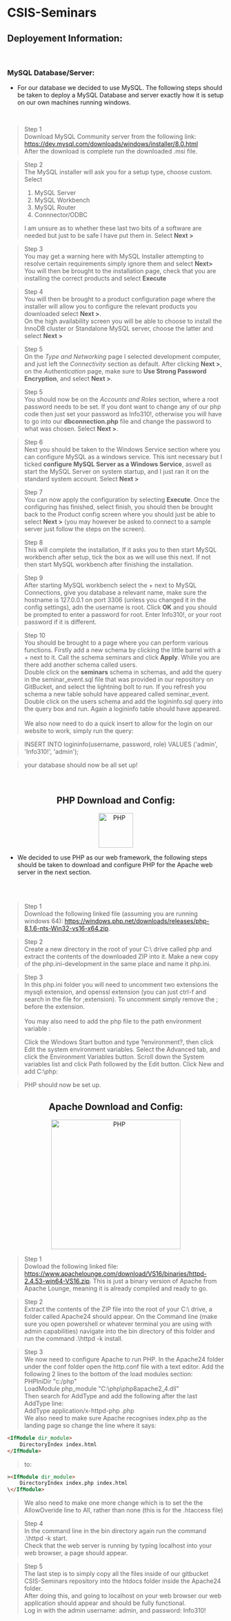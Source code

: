 CSIS-Seminars
=============

## Deployement Information:
<br>

### MySQL Database/Server:
- For our database we decided to use MySQL. The following steps should be taken to deploy a MySQL Database and server exactly how it is setup on our own machines running windows.<br>
</br>

> Step 1<br>
> Download MySQL Community server from the following link:
<https://dev.mysql.com/downloads/windows/installer/8.0.html><br>
>After the download is complete run the downloaded .msi file.


> Step 2<br>
> The MySQL installer will ask you for a setup type, choose custom. Select 
> 1. MySQL Server
> 2. MySQL Workbench
> 3. MySQL Router
> 4. Connnector/ODBC
>
> I am unsure as to whether these last two bits of a software are needed but just to be safe I have put them in.
> Select **Next >**

> Step 3<br>
> You may get a warning here with MySQL Installer attempting to resolve certain requirements simply ignore them and select **Next>**
> <br>
> You will then be brought to the installation page, check that you are installing the correct products and select **Execute**

> Step 4<br>
> You will then be brought to a product configuration page where the installer will allow you to configure the relevant products you downloaded select **Next >**.<br>
 On the high availability screen you will be able to choose to install the InnoDB cluster or Standalone MySQL server, choose the latter and select **Next >**

> Step 5<br>
> On the *Type and Networking* page I selected development computer, and just left the *Connectivity* section as default. After clicking **Next >**, on the *Authentication* page, make sure to **Use Strong Password Encryption**, and select **Next >**.

> Step 5<br>
> You should now be on the *Accounts and Roles* section, where a root password needs to be set. If you dont want to change any of our php code then just set your password as Info310!, otherwise you will have to go into our **dbconnection.php** file and change the password to what was chosen. Select **Next >**.

> Step 6<br>
> Next you should be taken to the Windows Service section where you can configure MySQL as a windows service. This isnt necessary but I ticked **configure MySQL Server as a Windows Service**, aswell as start the MySQL Server on system startup, and I just ran it on the standard system account. Select **Next >**

> Step 7<br>
> You can now apply the configuration by selecting **Execute**. Once the configuring has finished, select finish, you should then be brought back to the Product config screen where you should just be able to select **Next >** (you may however be asked to connect to a sample server just follow the steps on the screen).

> Step 8<br>
> This will complete the installation, If it asks you to then start MySQL workbench after setup, tick the box as we will use this next. If not then start MySQL workbench after finishing the installation.

> Step 9<br>
 After starting MySQL workbench select the + next to MySQL Connections, give you database a relevant name, make sure the hostname is 127.0.0.1 on port 3306 (unless you changed it in the config settings), adn the username is root. Click **OK** and you should be prompted to enter a password for root. Enter Info310!, or your root password if it is different.

> Step 10 <br>
> You should be brought to a page where you can perform various functions. Firstly add a new schema by clicking the little barrel with a + next to it. Call the schema seminars and click **Apply**. While you are there add another schema called users.<br>
> Double click on the **seminars** schema in schemas, and add the query in the seminar_event.sql file that was provided in our repository on GitBucket, and select the lightning bolt to run. If you refresh you schema a new table sohuld have appeared called seminar_event.<br>
> Double click on the users schema and add the logininfo.sql query into the query box and run. Again a logininfo table should have appeared.<br></br>
>  We also now need to do a quick insert to allow for the login on our website to work, simply run the query: 

> INSERT INTO logininfo(username, password, role) VALUES ('admin', 'Info310!', 'admin');

> your database should now be all set up!


<br>


<div align="center">
    <h2>PHP Download and Config:</h2>
    <a href="https://php.net">
        <img
            alt="PHP"
            src="https://www.php.net/images/logos/new-php-logo.svg"
            width="80">
    </a>
</div>


* We decided to use PHP as our web framework, the following steps should be taken to download and configure PHP for the Apache web server in the next section.
<br>
</br>

> Step 1<br>
> Download the following linked file (assuming you are running windows 64): https://windows.php.net/downloads/releases/php-8.1.6-nts-Win32-vs16-x64.zip.


> Step 2<br>
> Create a new directory in the root of your C:\ drive called php and extract the contents of the downloaded ZIP into it. Make a new copy of the php.ini-development in the same place and name it php.ini.

> Step 3<br>
> In this php.ini folder you will need to uncomment two extensions the mysqli extension, and openssl extension (you can just ctrl-f and search in the file for ;extension). To uncomment simply remove the ; before the extension.<br><br>
> You may also need to add the php file to the path environment variable : 
> 
> Click the Windows Start button and type ?environment?, then click Edit the system environment variables. Select the Advanced tab, and click the Environment Variables button.
Scroll down the System variables list and click Path followed by the Edit button. Click New and add C:\php:

> PHP should now be set up.



<div align="center">
    <h2>Apache Download and Config:</h2>
    <a href="https://php.net">
        <img
            alt="PHP"
            src="https://httpd.apache.org/images/httpd_logo_wide_new.png"
            width="300">
    </a>
</div>

> Step 1<br>
> Dowload the following linked file: https://www.apachelounge.com/download/VS16/binaries/httpd-2.4.53-win64-VS16.zip. This is just a binary version of Apache from Apache Lounge, meaning it is already compiled and ready to go.

> Step 2<br>
> Extract the contents of the ZIP file into the root of your C:\ drive, a folder called Apache24 should appear. On the Command line (make sure you open powershell or whatever terminal you are using with admin capabilities) navigate into the bin directory of this folder and run the command .\httpd -k install.   

> Step 3<br>
> We now need to configure Apache to run PHP. In the Apache24 folder under the conf folder open the http.conf file with a text editor. Add the following 2 lines to the bottom of the load modules section:<br>
> PHPIniDir "c:/php"<br>
LoadModule php_module "C:\php\php8apache2_4.dll"<br>
>Then search for AddType and add the following after the last AddType line:<br>
AddType application/x-httpd-php .php<br>
> We also need to make sure Apache recognises index.php as the landing page so change the line where it says:<br>
```html
<IfModule dir_module>
	DirectoryIndex index.html
</IfModule>
```
>to:<br>
```html
><IfModule dir_module>
	DirectoryIndex index.php index.html
\</IfModule>
```
>We also need to make one more change which is to set the the AllowOveride line to All, rather than none (this is for the .htaccess file)


> Step 4<br>
> In the command line in the bin directory again run the command .\httpd -k start.<br>
> Check that the web server is running by typing localhost into your web browser, a page should appear.

> Step 5<br>
> The last step is to simply copy all the files inside of our gitbucket CSIS-Seminars repository into the htdocs folder inside the Apache24 folder.<br>
> After doing this, and going to localhost on your web browser our web application should appear and should be fully functional.<br>
> Log in with the admin username: admin, and password: Info310!
